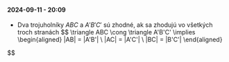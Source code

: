 #### 2024-09-11 - 20:09

- Dva trojuholníky $ABC$ a $A'B'C'$ sú zhodné, ak sa zhodujú vo všetkých troch stranách
$$
\triangle ABC \cong \triangle A'B'C' 
\implies 
\begin{aligned}
	|AB| = |A'B'| \\ 
	|AC| = |A'C'| \\ 
	|BC| = |B'C'|
\end{aligned}

$$
